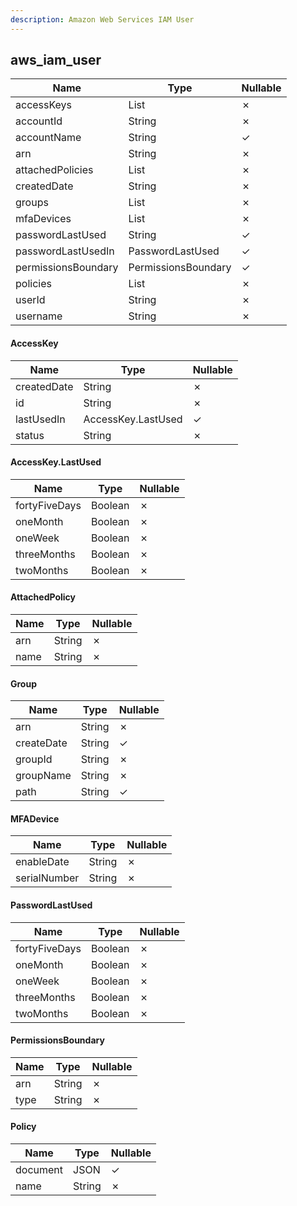 ```yaml
---
description: Amazon Web Services IAM User
---
```

aws_iam_user
------------

| **Name**            | **Type**             | **Nullable** |
| ------------------- | -------------------- | ------------ |
| accessKeys          | List<AccessKey>      | &cross;      |
| accountId           | String               | &cross;      |
| accountName         | String               | &check;      |
| arn                 | String               | &cross;      |
| attachedPolicies    | List<AttachedPolicy> | &cross;      |
| createdDate         | String               | &cross;      |
| groups              | List<Group>          | &cross;      |
| mfaDevices          | List<MFADevice>      | &cross;      |
| passwordLastUsed    | String               | &check;      |
| passwordLastUsedIn  | PasswordLastUsed     | &check;      |
| permissionsBoundary | PermissionsBoundary  | &check;      |
| policies            | List<Policy>         | &cross;      |
| userId              | String               | &cross;      |
| username            | String               | &cross;      |

#### AccessKey
| **Name**    | **Type**           | **Nullable** |
| ----------- | ------------------ | ------------ |
| createdDate | String             | &cross;      |
| id          | String             | &cross;      |
| lastUsedIn  | AccessKey.LastUsed | &check;      |
| status      | String             | &cross;      |

#### AccessKey.LastUsed
| **Name**      | **Type** | **Nullable** |
| ------------- | -------- | ------------ |
| fortyFiveDays | Boolean  | &cross;      |
| oneMonth      | Boolean  | &cross;      |
| oneWeek       | Boolean  | &cross;      |
| threeMonths   | Boolean  | &cross;      |
| twoMonths     | Boolean  | &cross;      |

#### AttachedPolicy
| **Name** | **Type** | **Nullable** |
| -------- | -------- | ------------ |
| arn      | String   | &cross;      |
| name     | String   | &cross;      |

#### Group
| **Name**   | **Type** | **Nullable** |
| ---------- | -------- | ------------ |
| arn        | String   | &cross;      |
| createDate | String   | &check;      |
| groupId    | String   | &cross;      |
| groupName  | String   | &cross;      |
| path       | String   | &check;      |

#### MFADevice
| **Name**     | **Type** | **Nullable** |
| ------------ | -------- | ------------ |
| enableDate   | String   | &cross;      |
| serialNumber | String   | &cross;      |

#### PasswordLastUsed
| **Name**      | **Type** | **Nullable** |
| ------------- | -------- | ------------ |
| fortyFiveDays | Boolean  | &cross;      |
| oneMonth      | Boolean  | &cross;      |
| oneWeek       | Boolean  | &cross;      |
| threeMonths   | Boolean  | &cross;      |
| twoMonths     | Boolean  | &cross;      |

#### PermissionsBoundary
| **Name** | **Type** | **Nullable** |
| -------- | -------- | ------------ |
| arn      | String   | &cross;      |
| type     | String   | &cross;      |

#### Policy
| **Name** | **Type** | **Nullable** |
| -------- | -------- | ------------ |
| document | JSON     | &check;      |
| name     | String   | &cross;      |
